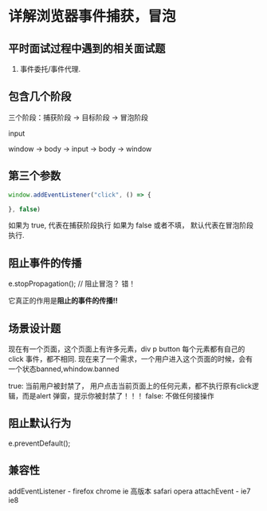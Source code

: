 # 详解浏览器事件捕获，冒泡

## 平时面试过程中遇到的相关面试题

1. 事件委托/事件代理.

## 包含几个阶段


三个阶段：捕获阶段 -> 目标阶段 -> 冒泡阶段

input

window -> body -> input -> body -> window


## 第三个参数
```js
window.addEventListener("click", () => {

}, false)
```
如果为 true, 代表在捕获阶段执行
如果为 false 或者不填， 默认代表在冒泡阶段执行.

## 阻止事件的传播

e.stopPropagation(); // 阻止冒泡？ 错！

它真正的作用是**阻止的事件的传播!!**

## 场景设计题

现在有一个页面，这个页面上有许多元素，div p button 
每个元素都有自己的click 事件，都不相同.
现在来了一个需求，一个用户进入这个页面的时候，会有一个状态banned,whindow.banned

true: 当前用户被封禁了， 用户点击当前页面上的任何元素，都不执行原有click逻辑，而是alert 弹窗，提示你被封禁了！！！
false: 不做任何接操作


## 阻止默认行为

e.preventDefault();

## 兼容性

addEventListener - firefox chrome ie 高版本 safari opera
attachEvent - ie7 ie8
